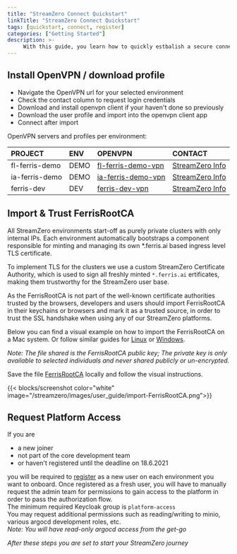 ```yaml
---
title: "StreamZero Connect Quickstart"
linkTitle: "StreamZero Connect Quickstart"
tags: [quickstart, connect, register] 
categories: ["Getting Started"]
description: >-
     With this guide, you learn how to quickly estbalish a secure connection to Ferris.
---
```


## Install OpenVPN / download profile

- Navigate the OpenVPN url for your selected environment
- Check the contact column to request login credentials 
- Download and install openvpn client if your haven't done so previously 
- Download the user profile and import into the openvpn client app
- Connect after import

OpenVPN servers and profiles per environment:

| PROJECT        | ENV  | OPENVPN                                      | CONTACT                                                      |
| :------------- | :--- | :------------------------------------------- | :----------------------------------------------------------- |
| fl-ferris-demo | DEMO | [fl-ferris-demo-vpn](https://34.133.137.127) | [StreamZero Info](mailto:info@ferrislabs.net?subject=fl-ferris-demo-vpn%20Credentials%20Request) |
| ia-ferris-demo | DEMO | [ia-ferris-demo-vpn](https://35.193.224.161) | [StreamZero Info](mailto:info@ferrislabs.net?subject=fl-ferris-demo-vpn%20Credentials%20Request) |
|ferris-dev        |DEV|[ferris-dev-vpn](https://34.136.49.29)           |[StreamZero Info](mailto:info@ferrislabs.net?subject=fl-ferris-demo-vpn%20Credentials%20Request)|


## Import & Trust FerrisRootCA 

All StreamZero environments start-off as purely private clusters with only internal IPs. Each environment automatically bootstraps a component responsible for minting and managing its own \*.ferris.ai based ingress level TLS certificate. 

To implement TLS for the clusters we use a custom StreamZero Certificate Authority, which is used to sign all freshly minted `*.ferris.ai` ertificates, making them trustworthy for the StreamZero user base.

As the FerrisRootCA is not part of the well-known certificate authorities trusted by the browsers, developers and users should import FerrisRootCA in their keychains or browsers and mark it as a trusted source, in order to trust the SSL handshake when using any of our StreamZero platforms.  

Below you can find a visual example on how to import the FerrisRootCA on a Mac system. Or follow similar guides for [Linux](https://linuxkamarada.com/en/2018/10/30/how-to-install-website-certificates-on-linux/) or [Windows](https://docs.vmware.com/en/VMware-Adapter-for-SAP-Landscape-Management/2.0.1/Installation-and-Administration-Guide-for-VLA-Administrators/GUID-D60F08AD-6E54-4959-A272-458D08B8B038.html).

*Note: The file shared is the FerrisRootCA public key; The private key is only available to selected individuals and never shared publicly or un-encrypted.*

Save the file [FerrisRootCA](https://raw.githubusercontent.com/Ferris-Labs/platform-docs/master/wiki-resources/certificates/FerrisRootCA.crt)  locally and follow the visual instructions.  



{{< blocks/screenshot color="white" image="/streamzero/images/user_guide/import-FerrisRootCA.png">}}

## Request Platform Access
If you are 
- a new joiner
- not part of the core development team
- or haven't registered until the deadline on 18.6.2021

you will be required to [register](https://argocd.ferris.ai/applications) as a new user on each environment you want to onboard. Once registered as a fresh user, you will have to manually request the admin team for permissions to gain access to the platform in order to pass the authorization flow.  
The minimum required Keycloak group is `platform-access`  
You may request additional permissions such as reading/writing to minio, various argocd development roles, etc.  
*Note: You will have read-only argocd access from the get-go*  

*After these steps you are set to start your StreamZero journey*
